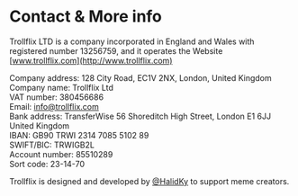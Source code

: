 # Contact & More info

Trollflix LTD is a company incorporated in England and Wales with registered number 13256759, and it operates the Website [www.trollflix.com](http://www.trollflix.com)

Company address: 128 City Road, EC1V 2NX, London, United Kingdom  
Company name: Trollflix Ltd  
VAT number: 380456686  
Email: info@trollflix.com  
Bank address: TransferWise 56 Shoreditch High Street, London E1 6JJ United Kingdom  
IBAN: GB90 TRWI 2314 7085 5102 89  
SWIFT/BIC: TRWIGB2L  
Account number: 85510289  
Sort code: 23-14-70  

Trollflix is designed and developed by [@HalidKy](https://twitter.com/HalidKy) to support meme creators.
